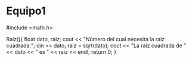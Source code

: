 # Equipo1

#include <math.h>

Raíz(){
  float dato, raiz;
  cout << "Número del cual necesita la raiz cuadrada:"; 
  cin >> dato;
  raiz = sqrt(dato);
  cout << "La raiz cuadrada de " << dato << " es " << raiz << endl; 
  return 0; 
}
